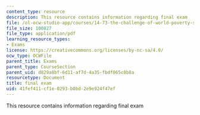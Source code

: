 ```yaml
---
content_type: resource
description: This resource contains information regarding final exam
file: /ol-ocw-studio-app/courses/14-73-the-challenge-of-world-poverty-spring-2011/41fef411cf1e0293b0bd2e9e924f47ef_MIT14_73S11_1473Final.pdf
file_size: 100827
file_type: application/pdf
learning_resource_types:
- Exams
license: https://creativecommons.org/licenses/by-nc-sa/4.0/
ocw_type: OCWFile
parent_title: Exams
parent_type: CourseSection
parent_uid: d829a8bf-6d11-af7d-4a35-fbdf065c8b8a
resourcetype: Document
title: final exam
uid: 41fef411-cf1e-0293-b0bd-2e9e924f47ef
---
```

This resource contains information regarding final exam